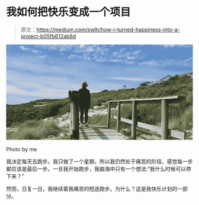 # 我如何把快乐变成一个项目

> 原文：<https://medium.com/swlh/how-i-turned-happiness-into-a-project-b05fb612ab6d>

![](img/8166d73ae14a48aa7e018882c1e46fa7.png)

Photo by me

我决定每天去跑步。我只做了一个星期，所以我仍然处于痛苦的阶段，感觉每一步都应该是最后一步。一旦我开始跑步，我脑海中只有一个想法:“我什么时候可以停下来？”

然而，日复一日，我继续着我痛苦的短途跑步。为什么？这是我快乐计划的一部分。